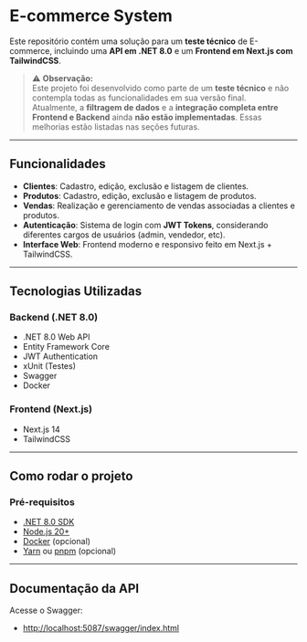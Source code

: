 # E-commerce System

Este repositório contém uma solução para um **teste técnico** de E-commerce, incluindo uma **API em .NET 8.0** e um **Frontend em Next.js com TailwindCSS**.

> ⚠️ **Observação:**  
> Este projeto foi desenvolvido como parte de um **teste técnico** e não contempla todas as funcionalidades em sua versão final.  
> Atualmente, a **filtragem de dados** e a **integração completa entre Frontend e Backend** ainda **não estão implementadas**. Essas melhorias estão listadas nas seções futuras.

---

## Funcionalidades

- **Clientes**: Cadastro, edição, exclusão e listagem de clientes.
- **Produtos**: Cadastro, edição, exclusão e listagem de produtos.
- **Vendas**: Realização e gerenciamento de vendas associadas a clientes e produtos.
- **Autenticação**: Sistema de login com **JWT Tokens**, considerando diferentes cargos de usuários (admin, vendedor, etc).
- **Interface Web**: Frontend moderno e responsivo feito em Next.js + TailwindCSS.

---

## Tecnologias Utilizadas

### Backend (.NET 8.0)

- .NET 8.0 Web API
- Entity Framework Core
- JWT Authentication
- xUnit (Testes)
- Swagger
- Docker

### Frontend (Next.js)

- Next.js 14
- TailwindCSS

---

## Como rodar o projeto

### Pré-requisitos

- [.NET 8.0 SDK](https://dotnet.microsoft.com/en-us/download/dotnet/8.0)
- [Node.js 20+](https://nodejs.org/en)
- [Docker](https://www.docker.com/) (opcional)
- [Yarn](https://yarnpkg.com/) ou [pnpm](https://pnpm.io/) (opcional)

---

## Documentação da API

Acesse o Swagger:

- [http://localhost:5087/swagger/index.html](http://localhost:5087/swagger/index.html)
